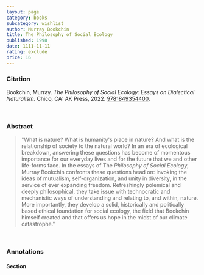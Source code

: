 ```yaml
---
layout: page
category: books
subcategory: wishlist
author: Murray Bookchin
title: The Philosophy of Social Ecology
published: 1998
date: 1111-11-11
rating: exclude
price: 16
---
```


### Citation

Bookchin, Murray. *The Philosophy of Social Ecology: Essays on Dialectical Naturalism.* Chico, CA: AK Press, 2022. [9781849354400](https://www.akpress.org/philosophyofsocialecology.html).

<br>

### Abstract

> "What is nature? What is humanity's place in nature? And what is the relationship of society to the natural world? In an era of ecological breakdown, answering these questions has become of momentous importance for our everyday lives and for the future that we and other life-forms face. In the essays of The *Philosophy of Social Ecology*, Murray Bookchin confronts these questions head on: invoking the ideas of mutualism, self-organization, and unity in diversity, in the service of ever expanding freedom. Refreshingly polemical and deeply philosophical, they take issue with technocratic and mechanistic ways of understanding and relating to, and within, nature. More importantly, they develop a solid, historically and politically based ethical foundation for social ecology, the field that Bookchin himself created and that offers us hope in the midst of our climate catastrophe."

<br>

### Annotations

#### Section

<br>
